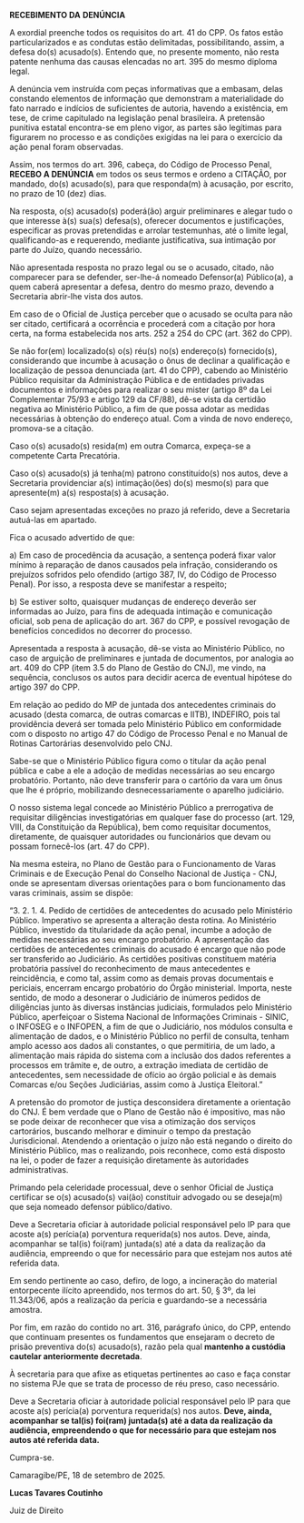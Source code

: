 **RECEBIMENTO DA** **DENÚNCIA**

A exordial preenche todos os requisitos do art. 41 do CPP. Os fatos estão particularizados e as condutas estão delimitadas, possibilitando, assim, a defesa do(s) acusado(s). Entendo que, no presente momento, não resta patente nenhuma das causas elencadas no art. 395 do mesmo diploma legal.

A denúncia vem instruída com peças informativas que a embasam, delas constando elementos de informação que demonstram a materialidade do fato narrado e indícios de suficientes de autoria, havendo a existência, em tese, de crime capitulado na legislação penal brasileira. A pretensão punitiva estatal encontra-se em pleno vigor, as partes são legítimas para figurarem no processo e as condições exigidas na lei para o exercício da ação penal foram observadas.

Assim, nos termos do art. 396, cabeça, do Código de Processo Penal, **RECEBO A DENÚNCIA** em todos os seus termos e ordeno a CITAÇÃO, por mandado, do(s) acusado(s), para que responda(m) à acusação, por escrito, no prazo de 10 (dez) dias.

Na resposta, o(s) acusado(s) poderá(ão) arguir preliminares e alegar tudo o que interesse à(s) sua(s) defesa(s), oferecer documentos e justificações, especificar as provas pretendidas e arrolar testemunhas, até o limite legal, qualificando-as e requerendo, mediante justificativa, sua intimação por parte do Juízo, quando necessário.

Não apresentada resposta no prazo legal ou se o acusado, citado, não comparecer para se defender, ser-lhe-á nomeado Defensor(a) Público(a), a quem caberá apresentar a defesa, dentro do mesmo prazo, devendo a Secretaria abrir-lhe vista dos autos.

Em caso de o Oficial de Justiça perceber que o acusado se oculta para não ser citado, certificará a ocorrência e procederá com a citação por hora certa, na forma estabelecida nos arts. 252 a 254 do CPC (art. 362 do CPP).

Se não for(em) localizado(s) o(s) réu(s) no(s) endereço(s) fornecido(s), considerando que incumbe à acusação o ônus de declinar a qualificação e localização de pessoa denunciada (art. 41 do CPP), cabendo ao Ministério Público requisitar da Administração Pública e de entidades privadas documentos e informações para realizar o seu mister (artigo 8º da Lei Complementar 75/93 e artigo 129 da CF/88), dê-se vista da certidão negativa ao Ministério Público, a fim de que possa adotar as medidas necessárias à obtenção do endereço atual. Com a vinda de novo endereço, promova-se a citação.

Caso o(s) acusado(s) resida(m) em outra Comarca, expeça-se a competente Carta Precatória.

Caso o(s) acusado(s) já tenha(m) patrono constituído(s) nos autos, deve a Secretaria providenciar a(s) intimação(ões) do(s) mesmo(s) para que apresente(m) a(s) resposta(s) à acusação.

Caso sejam apresentadas exceções no prazo já referido, deve a Secretaria autuá-las em apartado.

Fica o acusado advertido de que:

a) Em caso de procedência da acusação, a sentença poderá fixar valor mínimo à reparação de danos causados pela infração, considerando os prejuízos sofridos pelo ofendido (artigo 387, IV, do Código de Processo Penal). Por isso, a resposta deve se manifestar a respeito;

b) Se estiver solto, quaisquer mudanças de endereço deverão ser informadas ao Juízo, para fins de adequada intimação e comunicação oficial, sob pena de aplicação do art. 367 do CPP, e possível revogação de benefícios concedidos no decorrer do processo.

Apresentada a resposta à acusação, dê-se vista ao Ministério Público, no caso de arguição de preliminares e juntada de documentos, por analogia ao art. 409 do CPP (item 3.5 do Plano de Gestão do CNJ), me vindo, na sequência, conclusos os autos para decidir acerca de eventual hipótese do artigo 397 do CPP.

Em relação ao pedido do MP de juntada dos antecedentes criminais do acusado (desta comarca, de outras comarcas e IITB), INDEFIRO, pois tal providência deverá ser tomada pelo Ministério Público em conformidade com o disposto no artigo 47 do Código de Processo Penal e no Manual de Rotinas Cartorárias desenvolvido pelo CNJ.

Sabe-se que o Ministério Público figura como o titular da ação penal pública e cabe a ele a adoção de medidas necessárias ao seu encargo probatório. Portanto, não deve transferir para o cartório da vara um ônus que lhe é próprio, mobilizando desnecessariamente o aparelho judiciário.

O nosso sistema legal concede ao Ministério Público a prerrogativa de requisitar diligências investigatórias em qualquer fase do processo (art. 129, VIII, da Constituição da República), bem como requisitar documentos, diretamente, de quaisquer autoridades ou funcionários que devam ou possam fornecê-los (art. 47 do CPP).

Na mesma esteira, no Plano de Gestão para o Funcionamento de Varas Criminais e de Execução Penal do Conselho Nacional de Justiça - CNJ, onde se apresentam diversas orientações para o bom funcionamento das varas criminais, assim se dispõe:

“3. 2. 1. 4. Pedido de certidões de antecedentes do acusado pelo Ministério Público. Imperativo se apresenta a alteração desta rotina. Ao Ministério Público, investido da titularidade da ação penal, incumbe a adoção de medidas necessárias ao seu encargo probatório. A apresentação das certidões de antecedentes criminais do acusado é encargo que não pode ser transferido ao Judiciário. As certidões positivas constituem matéria probatória passível do reconhecimento de maus antecedentes e reincidência, e como tal, assim como as demais provas documentais e periciais, encerram encargo probatório do Órgão ministerial. Importa, neste sentido, de modo a desonerar o Judiciário de inúmeros pedidos de diligências junto às diversas instâncias judiciais, formulados pelo Ministério Público, aperfeiçoar o Sistema Nacional de Informações Criminais - SINIC, o INFOSEG e o INFOPEN, a fim de que o Judiciário, nos módulos consulta e alimentação de dados, e o Ministério Público no perfil de consulta, tenham amplo acesso aos dados ali constantes, o que permitiria, de um lado, a alimentação mais rápida do sistema com a inclusão dos dados referentes a processos em trâmite e, de outro, a extração imediata de certidão de antecedentes, sem necessidade de ofício ao órgão policial e às demais Comarcas e/ou Seções Judiciárias, assim como à Justiça Eleitoral.”

A pretensão do promotor de justiça desconsidera diretamente a orientação do CNJ. É bem verdade que o Plano de Gestão não é impositivo, mas não se pode deixar de reconhecer que visa a otimização dos serviços cartorários, buscando melhorar e diminuir o tempo da prestação Jurisdicional. Atendendo a orientação o juízo não está negando o direito do Ministério Público, mas o realizando, pois reconhece, como está disposto na lei, o poder de fazer a requisição diretamente às autoridades administrativas.

Primando pela celeridade processual, deve o senhor Oficial de Justiça certificar se o(s) acusado(s) vai(ão) constituir advogado ou se deseja(m) que seja nomeado defensor público/dativo.

Deve a Secretaria oficiar à autoridade policial responsável pelo IP para que acoste a(s) perícia(a) porventura requerida(s) nos autos. Deve, ainda, acompanhar se tal(is) foi(ram) juntada(s) até a data da realização da audiência, empreendo o que for necessário para que estejam nos autos até referida data.

Em sendo pertinente ao caso, defiro, de logo, a incineração do material entorpecente ilícito apreendido, nos termos do art. 50, § 3º, da lei 11.343/06, após a realização da perícia e guardando-se a necessária amostra.

Por fim, em razão do contido no art. 316, parágrafo único, do CPP, entendo que continuam presentes os fundamentos que ensejaram o decreto de prisão preventiva do(s) acusado(s), razão pela qual **mantenho a custódia cautelar anteriormente decretada**.

À secretaria para que afixe as etiquetas pertinentes ao caso e faça constar no sistema PJe que se trata de processo de réu preso, caso necessário.

Deve a Secretaria oficiar à autoridade policial responsável pelo IP para que acoste a(s) perícia(a) porventura requerida(s) nos autos. **Deve, ainda, acompanhar se tal(****is****) foi(****ram****) juntada(s) até a data da realização da audiência, empreendendo o que for necessário para que estejam nos autos até referida data.**

Cumpra-se.

Camaragibe/PE, 18 de setembro de 2025.

**Lucas Tavares Coutinho**

Juiz de Direito
